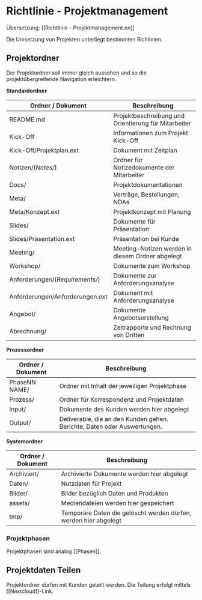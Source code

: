 # Richtlinie - Projektmanagement
Übersetzung: [[Richtlinie - Projektmanagement.en]]

Die Umsetzung von Projekten unterliegt bestimmten Richlinien.

## Projektordner

Der Projektordner soll immer gleich aussehen und so die projektübergreifende Navigation erleichtern.

**Standardordner**

| Ordner / Dokument               | Beschreibung                                         |
| ------------------------------- | ---------------------------------------------------- |
| README.md                       | Projektbeschreibung und Orientierung für Mitarbeiter |
| Kick-Off                        | Informationen zum Projekt Kick-Off                   |
| Kick-Off/Projektplan.ext        | Dokument mit Zeitplan                                |
| Notizen/(*Notes/*)              | Ordner für Notizedokumente der Mitarbeiter           |
| Docs/                           | Projektdokumentationen                               |
| Meta/                           | Verträge, Bestellungen, NDAs                         |
| Meta/Konzept.ext                | Projektkonzept mit Planung                           |
| Slides/                         | Dokumente für Präsentation                           |
| Slides/Präsentation.ext         | Präsentation bei Kunde                               |
| Meeting/                        | Meeting-Notizen werden in diesem Ordner abgelegt     |
| Workshop/                       | Dokumente zum Workshop                               |
| Anforderungen/(*Requirements/*) | Dokumente zur Anforderungsanalyse                    |
| Anforderungen/Anforderungen.ext | Dokument mit Anforderungsanalyse                     |
| Angebot/                        | Dokumente Angebotserstellung                         |
| Abrechnung/                     | Zeitrapporte und Rechnung von Dritten                |

**Prozessordner**

| Ordner / Dokument | Beschreibung                                                             |
| ----------------- | ------------------------------------------------------------------------ |
| PhaseNN NAME/     | Ordner mit Inhalt der jeweiligen Projektphase                            |
| Prozess/          | Ordner für Korrespondenz und Projektdaten                                |
| Input/            | Dokumente des Kunden werden hier abgelegt                                |
| Output/           | Deliverable, die an den Kunden gehen. Berichte, Daten oder Auswertungen. |

**Systemordner**

| Ordner / Dokument | Beschreibung                                                     |
| ----------------- | ---------------------------------------------------------------- |
| Archiviert/       | Archivierte Dokumente werden hier abgelegt                       |
| Daten/            | Nutzdaten für Projekt                                            |
| Bilder/           | Bilder bezüglich Daten und Produkten                             |
| assets/           | Mediendateien werden hier gespeichert                            |
| tmp/              | Temporäre Daten die gelöscht werden dürfen, werden hier abgelegt |

### Projektphasen

Projektphasen sind analog [[Phasen]].

## Projektdaten Teilen

Projektordner dürfen mit Kunden geteilt werden. Die Teilung erfolgt mittels [[Nextcloud]]-Link.